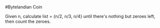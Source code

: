 #Bytelandian Coin

Given n, calculate list = {n/2, n/3, n/4} until there's nothing but zeroes left, then count the zeroes. 
